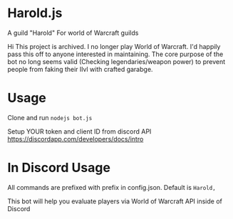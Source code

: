 # Harold.js
A guild "Harold" For world of Warcraft guilds

Hi This project is archived. I no longer play World of Warcraft. I'd happily pass this off to anyone interested in maintaining. The core purpose of the bot no long seems valid (Checking legendaries/weapon power) to prevent people from faking their Ilvl with crafted garabge.


# Usage
Clone and run `nodejs bot.js` 

Setup YOUR token and client ID from discord API
https://discordapp.com/developers/docs/intro

# In Discord Usage
All commands are prefixed with prefix in config.json. Default is `Harold,`

This bot will help you evaluate players via World of Warcraft API inside of Discord
